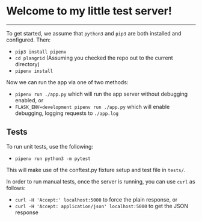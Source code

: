 # Welcome to my little test server!

---

To get started, we assume that `python3` and `pip3` are both installed and configured. Then:

- `pip3 install pipenv`
- `cd plangrid` (Assuming you checked the repo out to the current directory)
- `pipenv install`

Now we can run the app via one of two methods:

- `pipenv run ./app.py` which will run the app server without debugging enabled, or
- `FLASK_ENV=development pipenv run ./app.py` which will enable debugging, logging requests to `./app.log`

## Tests

To run unit tests, use the following:

- `pipenv run python3 -m pytest`

This will make use of the conftest.py fixture setup and test file in `tests/`.

In order to run manual tests, once the server is running, you can use `curl` as follows:

- `curl -H 'Accept:' localhost:5000` to force the plain response, or
- `curl -H 'Accept: application/json' localhost:5000` to get the JSON response
